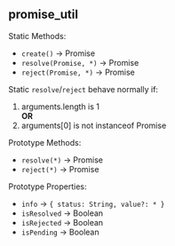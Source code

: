 ## promise_util

Static Methods:
- `create()` -> Promise
- `resolve(Promise, *)` -> Promise
- `reject(Promise, *)` -> Promise

Static `resolve`/`reject` behave normally if:
1. arguments.length is 1  
**OR**
2. arguments[0] is not instanceof Promise

Prototype Methods:
- `resolve(*)` -> Promise
- `reject(*)` -> Promise

Prototype Properties:
- `info` -> `{ status: String, value?: * }`
- `isResolved` -> Boolean
- `isRejected` -> Boolean
- `isPending` -> Boolean
